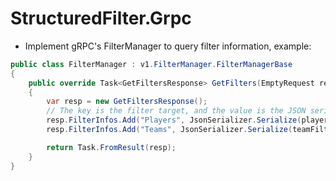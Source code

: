 # StructuredFilter.Grpc

* Implement gRPC's FilterManager to query filter information, example:

```csharp
public class FilterManager : v1.FilterManager.FilterManagerBase
{
    public override Task<GetFiltersResponse> GetFilters(EmptyRequest request, ServerCallContext context)
    {
        var resp = new GetFiltersResponse();
        // The key is the filter target, and the value is the JSON serialized string of the filter metadata dictionary
        resp.FilterInfos.Add("Players", JsonSerializer.Serialize(playerFilterService.GetSceneFilterInfos()));
        resp.FilterInfos.Add("Teams", JsonSerializer.Serialize(teamFilterService.GetSceneFilterInfos()));

        return Task.FromResult(resp);
    }
}
```